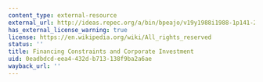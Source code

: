 ```yaml
---
content_type: external-resource
external_url: http://ideas.repec.org/a/bin/bpeajo/v19y1988i1988-1p141-206.html
has_external_license_warning: true
license: https://en.wikipedia.org/wiki/All_rights_reserved
status: ''
title: Financing Constraints and Corporate Investment
uid: 0eadbdcd-eea4-432d-b713-138f9ba2a6ae
wayback_url: ''
---
```

